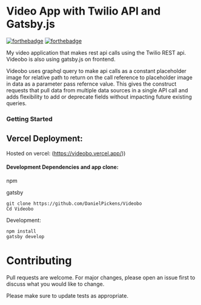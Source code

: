 # Video App with Twilio API and Gatsby.js
[![forthebadge](https://forthebadge.com/images/badges/made-with-javascript.svg)](https://forthebadge.com)
[![forthebadge](https://forthebadge.com/images/badges/built-with-love.svg)](https://forthebadge.com)





My video application that makes rest api calls using the Twilio REST api. Videobo is also using gatsby.js on frontend. 

Videobo uses graphql query to make api calls as a constant placeholder image for relative path to return on the call reference to placeholder image in data as a parameter pass refernce value. This gives the construct requests that pull data from multiple data sources in a single API call and adds flexibility to add or deprecate fields without impacting future existing queries.


### Getting Started




## Vercel Deployment:
Hosted on vercel: (https://videobo.vercel.app/))

#### Development Dependencies and app clone:
npm

gatsby
```
git clone https://github.com/DanielPickens/Videobo
Cd Videobo

```

Development:
```
npm install
gatsby develop
```

# Contributing
Pull requests are welcome. For major changes, please open an issue first to discuss what you would like to change.

Please make sure to update tests as appropriate.
